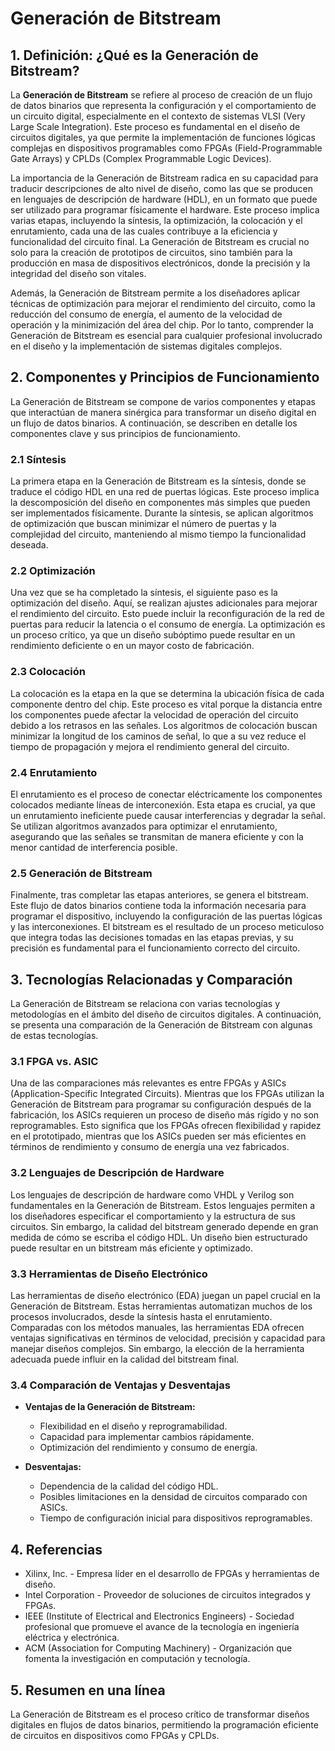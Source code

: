 # Generación de Bitstream

## 1. Definición: ¿Qué es la **Generación de Bitstream**?
La **Generación de Bitstream** se refiere al proceso de creación de un flujo de datos binarios que representa la configuración y el comportamiento de un circuito digital, especialmente en el contexto de sistemas VLSI (Very Large Scale Integration). Este proceso es fundamental en el diseño de circuitos digitales, ya que permite la implementación de funciones lógicas complejas en dispositivos programables como FPGAs (Field-Programmable Gate Arrays) y CPLDs (Complex Programmable Logic Devices). 

La importancia de la Generación de Bitstream radica en su capacidad para traducir descripciones de alto nivel de diseño, como las que se producen en lenguajes de descripción de hardware (HDL), en un formato que puede ser utilizado para programar físicamente el hardware. Este proceso implica varias etapas, incluyendo la síntesis, la optimización, la colocación y el enrutamiento, cada una de las cuales contribuye a la eficiencia y funcionalidad del circuito final. La Generación de Bitstream es crucial no solo para la creación de prototipos de circuitos, sino también para la producción en masa de dispositivos electrónicos, donde la precisión y la integridad del diseño son vitales.

Además, la Generación de Bitstream permite a los diseñadores aplicar técnicas de optimización para mejorar el rendimiento del circuito, como la reducción del consumo de energía, el aumento de la velocidad de operación y la minimización del área del chip. Por lo tanto, comprender la Generación de Bitstream es esencial para cualquier profesional involucrado en el diseño y la implementación de sistemas digitales complejos.

## 2. Componentes y Principios de Funcionamiento
La Generación de Bitstream se compone de varios componentes y etapas que interactúan de manera sinérgica para transformar un diseño digital en un flujo de datos binarios. A continuación, se describen en detalle los componentes clave y sus principios de funcionamiento.

### 2.1 Síntesis
La primera etapa en la Generación de Bitstream es la síntesis, donde se traduce el código HDL en una red de puertas lógicas. Este proceso implica la descomposición del diseño en componentes más simples que pueden ser implementados físicamente. Durante la síntesis, se aplican algoritmos de optimización que buscan minimizar el número de puertas y la complejidad del circuito, manteniendo al mismo tiempo la funcionalidad deseada.

### 2.2 Optimización
Una vez que se ha completado la síntesis, el siguiente paso es la optimización del diseño. Aquí, se realizan ajustes adicionales para mejorar el rendimiento del circuito. Esto puede incluir la reconfiguración de la red de puertas para reducir la latencia o el consumo de energía. La optimización es un proceso crítico, ya que un diseño subóptimo puede resultar en un rendimiento deficiente o en un mayor costo de fabricación.

### 2.3 Colocación
La colocación es la etapa en la que se determina la ubicación física de cada componente dentro del chip. Este proceso es vital porque la distancia entre los componentes puede afectar la velocidad de operación del circuito debido a los retrasos en las señales. Los algoritmos de colocación buscan minimizar la longitud de los caminos de señal, lo que a su vez reduce el tiempo de propagación y mejora el rendimiento general del circuito.

### 2.4 Enrutamiento
El enrutamiento es el proceso de conectar eléctricamente los componentes colocados mediante líneas de interconexión. Esta etapa es crucial, ya que un enrutamiento ineficiente puede causar interferencias y degradar la señal. Se utilizan algoritmos avanzados para optimizar el enrutamiento, asegurando que las señales se transmitan de manera eficiente y con la menor cantidad de interferencia posible.

### 2.5 Generación de Bitstream
Finalmente, tras completar las etapas anteriores, se genera el bitstream. Este flujo de datos binarios contiene toda la información necesaria para programar el dispositivo, incluyendo la configuración de las puertas lógicas y las interconexiones. El bitstream es el resultado de un proceso meticuloso que integra todas las decisiones tomadas en las etapas previas, y su precisión es fundamental para el funcionamiento correcto del circuito.

## 3. Tecnologías Relacionadas y Comparación
La Generación de Bitstream se relaciona con varias tecnologías y metodologías en el ámbito del diseño de circuitos digitales. A continuación, se presenta una comparación de la Generación de Bitstream con algunas de estas tecnologías.

### 3.1 FPGA vs. ASIC
Una de las comparaciones más relevantes es entre FPGAs y ASICs (Application-Specific Integrated Circuits). Mientras que los FPGAs utilizan la Generación de Bitstream para programar su configuración después de la fabricación, los ASICs requieren un proceso de diseño más rígido y no son reprogramables. Esto significa que los FPGAs ofrecen flexibilidad y rapidez en el prototipado, mientras que los ASICs pueden ser más eficientes en términos de rendimiento y consumo de energía una vez fabricados.

### 3.2 Lenguajes de Descripción de Hardware
Los lenguajes de descripción de hardware como VHDL y Verilog son fundamentales en la Generación de Bitstream. Estos lenguajes permiten a los diseñadores especificar el comportamiento y la estructura de sus circuitos. Sin embargo, la calidad del bitstream generado depende en gran medida de cómo se escriba el código HDL. Un diseño bien estructurado puede resultar en un bitstream más eficiente y optimizado.

### 3.3 Herramientas de Diseño Electrónico
Las herramientas de diseño electrónico (EDA) juegan un papel crucial en la Generación de Bitstream. Estas herramientas automatizan muchos de los procesos involucrados, desde la síntesis hasta el enrutamiento. Comparadas con los métodos manuales, las herramientas EDA ofrecen ventajas significativas en términos de velocidad, precisión y capacidad para manejar diseños complejos. Sin embargo, la elección de la herramienta adecuada puede influir en la calidad del bitstream final.

### 3.4 Comparación de Ventajas y Desventajas
- **Ventajas de la Generación de Bitstream:**
  - Flexibilidad en el diseño y reprogramabilidad.
  - Capacidad para implementar cambios rápidamente.
  - Optimización del rendimiento y consumo de energía.

- **Desventajas:**
  - Dependencia de la calidad del código HDL.
  - Posibles limitaciones en la densidad de circuitos comparado con ASICs.
  - Tiempo de configuración inicial para dispositivos reprogramables.

## 4. Referencias
- Xilinx, Inc. - Empresa líder en el desarrollo de FPGAs y herramientas de diseño.
- Intel Corporation - Proveedor de soluciones de circuitos integrados y FPGAs.
- IEEE (Institute of Electrical and Electronics Engineers) - Sociedad profesional que promueve el avance de la tecnología en ingeniería eléctrica y electrónica.
- ACM (Association for Computing Machinery) - Organización que fomenta la investigación en computación y tecnología.

## 5. Resumen en una línea
La Generación de Bitstream es el proceso crítico de transformar diseños digitales en flujos de datos binarios, permitiendo la programación eficiente de circuitos en dispositivos como FPGAs y CPLDs.